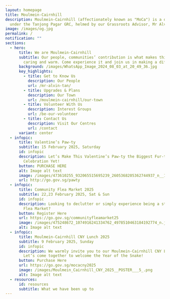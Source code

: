 ```yaml
---
layout: homepage
title: Moulmein-Cairnhill
description: Moulmein-Cairnhill (affectionately known as "MoCa") is a division
  under the Tanjong Pagar GRC, helmed by our Grassroots Advisor, Mr Alvin Tan.
image: /images/og.jpg
permalink: /
notification: ""
sections:
  - hero:
      title: We are Moulmein-Cairnhill
      subtitle: Our people, communities’ contribution is what makes this town special,
        caring and warm. Come experience it and join us in making a difference.
      background: /images/WhatsApp_Image_2024_08_03_at_20_49_36.jpg
      key_highlights:
        - title: Get to Know Us
          description: Our People
          url: /mr-alvin-tan/
        - title: Upgrades & Plans
          description: Our Town
          url: /moulmein-cairnhill/our-town
        - title: Volunteer With Us
          description: Interest Groups
          url: /be-our-volunteer
        - title: Contact Us
          description: Visit Our Centres
          url: /contact
      variant: center
  - infopic:
      title: Valentine’s Paw-ty
      subtitle: 15 February 2025, Saturday
      id: infopic
      description: Let’s Make This Valentine’s Paw-ty the Biggest Fur-tastic
        Celebration Yet!
      button: PURCHASE HERE
      alt: Image alt text
      image: /images/473610255_932065515695239_2605368205362744937_n__1_.jpg
      url: http://go.gov.sg/pawty
  - infopic:
      title: Community Flea Market 2025
      subtitle: 22,23 February 2025, Sat & Sun
      id: infopic
      description: Looking to declutter or simply experience being a stall holder at a
        Flea Market?
      button: Register Here
      url: https://go.gov.sg/communityfleamarket25
      image: /images/475248672_1074916241334762_4978510463184192774_n.jpg
      alt: Image alt text
  - infopic:
      title: Moulmein-Cairnhill CNY Lunch 2025
      subtitle: 9 February 2025, Sunday
      id: infopic
      description: We warmly invite you to our Moulmein-Cairnhill CNY Lunch 2025!
        Let’s come together to welcome the Year of the Snake!
      button: Purchase Here
      url: https://go.gov.sg/mocacny2025
      image: /images/Moulmein_Cairnhill_CNY_2025__POSTER___5_.png
      alt: Image alt text
  - resources:
      id: resources
      subtitle: What we have been up to
---
```

